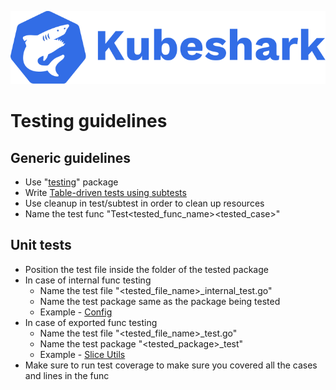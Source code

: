 ![Kubeshark: The API Traffic Viewer for Kubernetes](../assets/kubeshark-logo.svg)
# Testing guidelines

## Generic guidelines
* Use "[testing](https://pkg.go.dev/testing)" package
* Write [Table-driven tests using subtests](https://go.dev/blog/subtests)
* Use cleanup in test/subtest in order to clean up resources
* Name the test func "Test<tested_func_name><tested_case>"

## Unit tests
* Position the test file inside the folder of the tested package
* In case of internal func testing
  * Name the test file "<tested_file_name>_internal_test.go"
  * Name the test package same as the package being tested
  * Example - [Config](../cli/config/config_internal_test.go)
* In case of exported func testing
  * Name the test file "<tested_file_name>_test.go"
  * Name the test package "<tested_package>_test"
  * Example - [Slice Utils](../cli/kubeshark/sliceUtils_test.go)
* Make sure to run test coverage to make sure you covered all the cases and lines in the func
